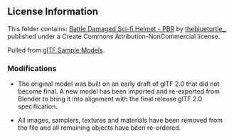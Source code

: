 
License Information
-------------------

This folder contains:
[Battle Damaged Sci-fi Helmet - PBR](https://sketchfab.com/models/b81008d513954189a063ff901f7abfe4)
by [theblueturtle\_](https://sketchfab.com/theblueturtle_),
published under a Create Commons Attribution-NonCommercial license.

Pulled from [glTF Sample Models](https://github.com/KhronosGroup/glTF-Sample-Models).

### Modifications

* The original model was built on an early draft of glTF 2.0 that did not become final. A new model has been imported and re-exported from Blender to bring it into alignment with the final release glTF 2.0 specification.

* All images, samplers, textures and materials have been removed from the file and all remaining objects have been re-ordered.
